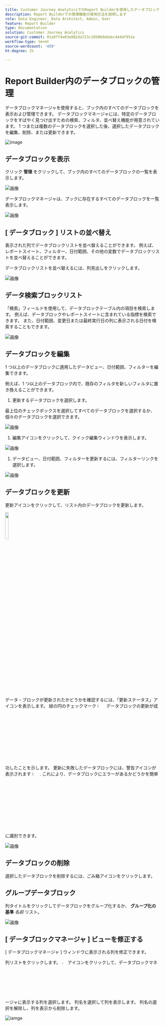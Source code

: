 ```yaml
---
title: Customer Journey AnalyticsでのReport Builderを使用したデータブロックの管理方法
description: Report Builderでの管理機能の使用方法を説明します
role: Data Engineer, Data Architect, Admin, User
feature: Report Builder
type: Documentation
solution: Customer Journey Analytics
source-git-commit: 01a9ff4e03e002da723c10500de6dec4444f951e
workflow-type: tm+mt
source-wordcount: '459'
ht-degree: 2%

---
```



# Report Builder内のデータブロックの管理

データブロックマネージャを使用すると、ブック内のすべてのデータブロックを表示および管理できます。 データブロックマネージャには、特定のデータブロックをすばやく見つけ出すための検索、フィルタ、並べ替え機能が用意されています。 1 つまたは複数のデータブロックを選択した後、選択したデータブロックを編集、削除、または更新できます。

![image](./assets/image52.png)

## データブロックを表示

クリック **管理** をクリックして、ブック内のすべてのデータブロックの一覧を表示します。


![画像](./assets/image53.png)

データブロックマネージャは、ブックに存在するすべてのデータブロックを一覧表示します。 

![画像](./assets/image52.png)

## [ データブロック ] リストの並べ替え

表示された列でデータブロックリストを並べ替えることができます。 例えば、レポートスイート、フィルター、日付範囲、その他の変数でデータブロックリストを並べ替えることができます。

データブロックリストを並べ替えるには、列見出しをクリックします。

![画像](./assets/image54.png)

## データ検索ブロックリスト

「検索」フィールドを使用して、データブロックテーブル内の項目を検索します。 例えば、データブロックやレポートスイートに含まれている指標を検索できます。 また、日付範囲、変更日または最終実行日の列に表示される日付を検索することもできます。

![画像](./assets/image55.png)

## データブロックを編集

1 つ以上のデータブロックに適用したデータビュー、日付範囲、フィルターを編集できます。

例えば、1 つ以上のデータブロック内で、既存のフィルタを新しいフィルタに置き換えることができます。

1. 更新するデータブロックを選択します。

最上位のチェックボックスを選択してすべてのデータブロックを選択するか、個々のデータブロックを選択できます。

![画像](./assets/image56.png)

1. 編集アイコンをクリックして、クイック編集ウィンドウを表示します。

![画像](./assets/image58.png)

1. データビュー、日付範囲、フィルターを更新するには、フィルターリンクを選択します。

![画像](./assets/image59.png)

## データブロックを更新

更新アイコンをクリックして、リスト内のデータブロックを更新します。

<img src="./assets/refresh-icon.png" width="15%"/>

データ・ブロックが更新されたかどうかを確認するには、「更新ステータス」アイコンを表示します。 緑の円のチェックマーク <img src="./assets/refresh-success.png" width="5%"/> データブロックの更新が成功したことを示します。 更新に失敗したデータブロックには、警告アイコンが表示されます <img src="./assets/refresh-failure.png" width="5%"/>.  これにより、データブロックにエラーがあるかどうかを簡単に識別できます。


![画像](./assets/image512.png)

## データブロックの削除

選択したデータブロックを削除するには、ごみ箱アイコンをクリックします。

## グループデータブロック

列タイトルをクリックしてデータブロックをグループ化するか、 **グループ化の基準** *名前* リスト。

![画像](./assets/image514.png)

## [ データブロックマネージャ ] ビューを修正する

[ データブロックマネージャ ] ウィンドウに表示される列を修正できます。


列リストをクリックします。 <img src="./assets/image515.png" width="3%"/> アイコンをクリックして、データブロックマネージャに表示する列を選択します。 列名を選択して列を表示します。 列名の選択を解除し、列を表示から削除します。

![iamge](./assets/image516.png)
